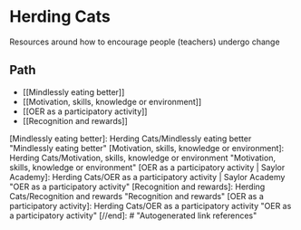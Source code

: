 # Herding Cats

Resources around how to encourage people (teachers) undergo change

## Path

- [[Mindlessly eating better]]
- [[Motivation, skills, knowledge or environment]]
- [[OER as a participatory activity]]
- [[Recognition and rewards]]

[//begin]: # "Autogenerated link references for markdown compatibility"
[Mindlessly eating better]: Herding Cats/Mindlessly eating better "Mindlessly eating better"
[Motivation, skills, knowledge or environment]: Herding Cats/Motivation, skills, knowledge or environment "Motivation, skills, knowledge or environment"
[OER as a participatory activity | Saylor Academy]: Herding Cats/OER as a participatory activity | Saylor Academy "OER as a participatory activity"
[Recognition and rewards]: Herding Cats/Recognition and rewards "Recognition and rewards"
[OER as a participatory activity]: Herding Cats/OER as a participatory activity "OER as a participatory activity"
[//end]: # "Autogenerated link references"